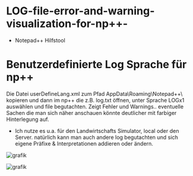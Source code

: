 # LOG-file-error-and-warning-visualization-for-np++-
- Notepad++ Hilfstool
#  Benutzerdefinierte Log Sprache für np++

Die Datei userDefineLang.xml zum Pfad AppData\Roaming\Notepad++\  kopieren und dann im np++ die z.B. log.txt öffnen, unter Sprache LOGx1 auswählen und file begutachten.
Zeigt Fehler und Warnings.. eventuelle Sachen die man sich näher anschauen könnte deutlicher mit farbiger Hinterlegung auf.

- Ich nutze es u.a. für den Landwirtschafts Simulator, local oder den Server.
  natürlich kann man auch andere log begutachten und sich eigene Präfixe & Interpretationen addieren oder ändern.

![grafik](https://github.com/user-attachments/assets/9bb4227d-adc3-4583-88c3-65506b462c03)

![grafik](https://github.com/s4t4n/FS_LOG-file-error-and-warning-visualization-for-npp-/assets/4678246/ff07ede1-5ba2-42dd-b495-96f873970801)
